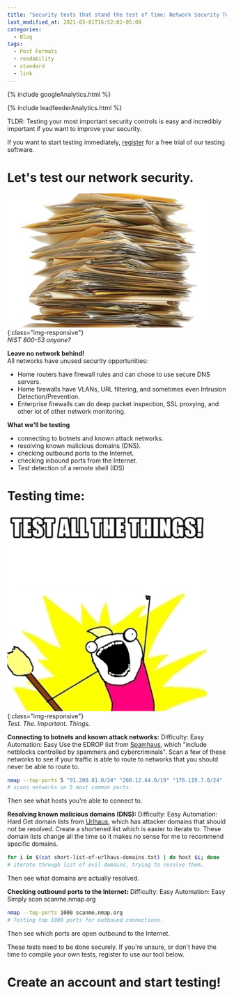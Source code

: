 ```yaml
---
title: "Security tests that stand the test of time: Network Security Tests"
last_modified_at: 2021-03-01T16:52:02-05:00
categories:
  - Blog
tags:
  - Post Formats
  - readability
  - standard
  - link
---
```

<!-- Google analytics -->
{% include googleAnalytics.html %}
<!-- leadfeeder analytics -->
{% include leadfeederAnalytics.html %}

TLDR: Testing your most important security controls is easy and incredibly important if you want to improve your security.

If you want to start testing immediately, [register][create account] for a free trial of our testing software.

# Let's test our network security.
![compliance](/assets/images/2021-03-01/paper-stack.jpeg){:class="img-responsive"}  
*NIST 800-53 anyone?*

**Leave no network behind!**  
All networks have unused security opportunities:
* Home routers have firewall rules and can chose to use secure DNS servers.
* Home firewalls have VLANs, URL filtering, and sometimes even Intrusion Detection/Prevention.
* Enterprise firewalls can do deep packet inspection, SSL proxying, and other lot of other network monitoring.

**What we'll be testing**
* connecting to botnets and known attack networks.
* resolving known malicious domains (DNS).
* checking outbound ports to the Internet.
* checking inbound ports from the Internet.
* Test detection of a remote shell (IDS)

# Testing time:
![test all the security things](/assets/images/2021-03-01/test-all-the-things.png){:class="img-responsive"}  
*Test. The. Important. Things.*

**Connecting to botnets and known attack networks:**
Difficulty: Easy  
Automation: Easy
Use the EDROP list from [Spamhaus](https://www.spamhaus.org/drop/), which "include netblocks controlled by spammers and cybercriminals". Scan a few of these networks to see if your traffic is able to route to networks that you should never be able to route to.
```bash
nmap --top-ports 5 "91.200.81.0/24" "208.12.64.0/19" "176.119.7.0/24"
# scans networks on 5 most common ports.
```
Then see what hosts you're able to connect to.

**Resolving known malicious domains (DNS):**
Difficulty: Easy
Automation: Hard
Get domain lists from [Urlhaus](https://urlhaus.abuse.ch/api/#retrieve), which has attacker domains that should not be resolved. Create a shortened list which is easier to iterate to. These domain lists change all the time so it makes no sense for me to recommend specific domains.  
```bash
for i in $(cat short-list-of-urlhaus-domains.txt) | do host $i; done
# iterate through list of evil domains, trying to resolve them.
```
Then see what domains are actually resolved.

**Checking outbound ports to the Internet:**
Difficulty: Easy
Automation: Easy
Simply scan scanme.nmap.org
```bash
nmap --top-ports 1000 scanme.nmap.org
# Testing top 1000 ports for outbound connections.
```
Then see which ports are open outbound to the Internet.


These tests need to be done securely. If you're unsure, or don't have the time to compile your own tests, register to use our tool below.


# Create an account and start testing!  
<script charset="utf-8" type="text/javascript" src="//js.hsforms.net/forms/shell.js"></script>
<script>
  hbspt.forms.create({
	portalId: "8898112",
	formId: "2b1cfdb3-6618-4dd8-86e4-4786274c0d38"
});
</script>



[create account]: #create-an-account-and-start-testing
